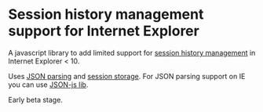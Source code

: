 # Session history management support for Internet Explorer

A javascript library to add limited support for
[session history management](http://caniuse.com/#feat=history) in
Internet Explorer < 10.

Uses [JSON parsing](http://caniuse.com/json) and [session storage](http://caniuse.com/namevalue-storage). For JSON parsing support on IE you can use
[JSON-js lib](https://github.com/douglascrockford/JSON-js/).

Early beta stage.
